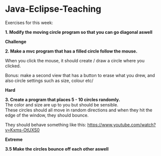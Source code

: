 ﻿# Java-Eclipse-Teaching

Exercises for this week:

**1. Modify the moving circle program so that you can go diagonal aswell**

**Challenge**

**2. Make a mvc program that has a filled circle follow the mouse.**

When you click the mouse, it should create / draw a circle where you clicked.

Bonus: make a second view that has a button to erase what you drew, and also circle settings such as size, colour etc/

**Hard**

**3. Create a program that places 5 - 10 circles randomly.** <br/>
The color and size are up to you but should be sensible.<br/>
These circles should all move in random directions and when they hit the edge of the window, they should bounce.

They should behave something like this: https://www.youtube.com/watch?v=Kxms-OtUXS0

**Extreme**

**3.5 Make the circles bounce off each other aswell**

